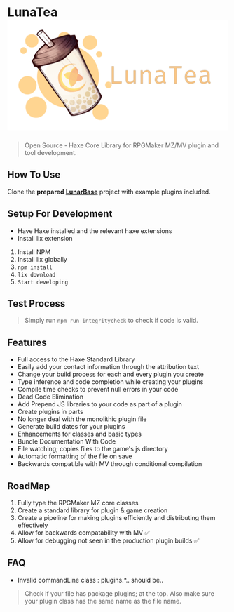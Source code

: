 # LunaTea  ![LunaTea](public/LunaTea.png)
> Open Source - Haxe Core Library for RPGMaker MZ/MV plugin and tool development.


## How To Use
Clone the **prepared** **[LunarBase](https://github.com/LunaTechsDev/LunarBase)** project with example plugins included.

## Setup For Development
* Have Haxe installed and the relevant haxe extensions
* Install lix extension

1. Install NPM
2. Install lix globally
3. `npm install` 
4. `lix download`
5. `Start developing`

## Test Process 
> Simply run `npm run integritycheck` to check if code is valid.

## Features
* Full access to the Haxe Standard Library
* Easily add your contact information through the attribution text
* Change your build process for each and every plugin you create
* Type inference and code completion while creating your plugins
* Compile time checks to prevent null errors in your code
* Dead Code Elimination
* Add Prepend JS libraries to your code as part of a plugin
* Create plugins in parts
 * No longer deal with the monolithic plugin file
* Generate build dates for your plugins
* Enhancements for classes and basic types
* Bundle Documentation With Code
* File watching; copies files to the game's js directory
* Automatic formatting of the file on save
* Backwards compatible with MV through conditional compilation

## RoadMap

1. Fully type the RPGMaker MZ core classes
2. Create a standard library for plugin & game creation
3. Create a pipeline for making plugins efficiently and distributing them effectively
4. Allow for backwards compatability with MV :white_check_mark: 
5. Allow for debugging not seen in the production plugin builds :white_check_mark: 



## FAQ
* Invalid commandLine class : plugins.*.. should be..
> Check if your file has package plugins; at the top. Also make sure your plugin class has the same name as the file name.